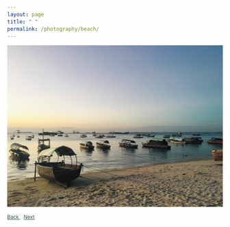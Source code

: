 ```yaml
---
layout: page
title: " "
permalink: /photography/beach/
---
```


<img alt="Photograph" align="middle" src="/assets/pers-beach.jpg">

<a style="color:DarkSlateGray" align="right" href="{{site.url}}/photography/construction"> <small> Back </small> </a>
&nbsp;
<a style="color:DarkSlateGray" align="right" href="{{site.url}}/photography/door"> <small> Next </small> </a>
